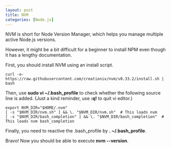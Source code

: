 ```yaml
---
layout: post
title: NVM
categories: [Node.js]
---
```


NVM is short for Node Version Manager, which helps you manage multiple active Node.js versions.

However, it might be a bit difficult for a beginner to install NPM even though it has a lengthy documentation.

First, you should install NVM using an install script.

```
curl -o- https://raw.githubusercontent.com/creationix/nvm/v0.33.2/install.sh | bash
```

Then, use __sudo vi ~/.bash_profile__ to check whether the following source line is added. (Just a kind reminder, use __:q!__ to quit vi editor.)

```
export NVM_DIR="$HOME/.nvm"
[ -s "$NVM_DIR/nvm.sh" ] && \. "$NVM_DIR/nvm.sh"  # This loads nvm
[ -s "$NVM_DIR/bash_completion" ] && \. "$NVM_DIR/bash_completion"  # This loads nvm bash_completion
```

Finally, you need to reactive the .bash_profile by __. ~/.bash_profile__.

Bravo! Now you should be able to execute __nvm --version__.